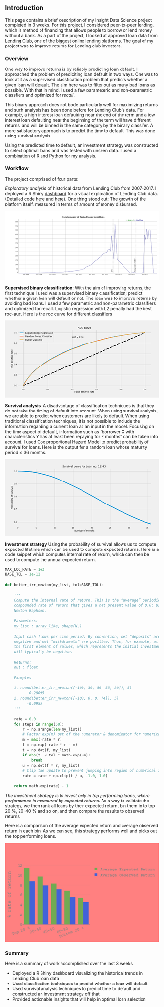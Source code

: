 ## Introduction

This page contains a brief description of my Insight Data Science project completed in 3 weeks. For this project, I considered peer-to-peer lending, which is method of financing that allows people to borrow or lend money without a bank. As a part of the project, I looked at approved loan data from [Lending Club](https://www.lendingclub.com/info/download-data.action), one of the biggest online lending platforms. The goal of my project was to improve returns for Lending club investors. 

### Overview
One way to improve returns is by reliably predicting loan default. I approached the problem of prediciting loan default in two ways. One was to look at it as a supervised classfication problem that predicts whether a given loan will default. The aim here was to filter 
out as many bad loans as possible. With that in mind, I used a few parameteric and non-parametric classfiers and optimized for *recall*. 

This binary approach does not bode particularly well for maximizing returns and such analysis has been done before for Lending Club's data. For example, a high interest loan defaulting near the end of the term and a low interest loan defaulting near the beginning of the term will have different returns, and will be binned in the same category by the binary classifer. A more satisfactory approach is to predict the time to default. This was done using survival analysis. 

Using the predicted time to default, an investment strategy was constructed to select optimal loans and was tested with unseen data. I used a combination of R and Python for my analysis. 

### Workflow

The project comprised of four parts:

*Exploratory analysis* of historical data from Lending Club from 2007-2017. I deployed a R Shiny [dashboard](https://puzzle-toad.shinyapps.io/peer_to_peer_lending/) for a visual exploration of Lending Club data. (Detailed code [here](https://github.com/iyer-karthik/Insight-project/tree/master/shiny) and [here](https://github.com/iyer-karthik/Insight-project/blob/master/EDA.ipynb)). One thing stood out: The growth of the platform itself, measured in terms of amount of money disbursed. 

![LC growth](images/LC_growth.png)


**Supervised binary classification**:
With the aim of improving returns, the first technique I used was a supervised binary classification; predict whether a given loan will default or not. The idea was to improve returns by avoiding bad loans. I used a few parametric and non-parametric classifiers and optimized for recall. Logistic regression with L2 penalty had the best roc-auc. Here is the roc curve for different classifiers 

![ROCcurve](images/roc_final.png)

**Survival analysis**:
A disadvantage of classification techniques is that they do not take the timing of default into account. When using survival analysis, we are able to predict when customers are likely to default. When using traditional classification techniques, it is not possible to include the information regarding a current loan as an input in the model. Focusing on the time aspect of default, information such as “borrower X with characteristics Y has at least been repaying for Z months” can be taken into account. I used Cox proportional Hazard Model to predict probability of survival for loans. Here is the output for a random loan whose maturity period is 36 months.

![Survival](images/survival_curve_random_loan.png)

**Investment strategy**
Using the probability of survival allows us to compute expected lifetime which can be used to compute expected returns. Here is a code snippet which computes internal rate of return, which can then be used to compute the annual expected return. 

```python
MAX_LOG_RATE = 1e3
BASE_TOL = 1e-12

def better_irr_newton(my_list, tol=BASE_TOL):
    
    ''' 
    Compute the internal rate of return. This is the “average” periodically 
    compounded rate of return that gives a net present value of 0.0; Uses
    Newton Raphson. 
    
    Parameters:	
    my_list : array_like, shape(N,)

    Input cash flows per time period. By convention, net “deposits” are 
    negative and net “withdrawals” are positive. Thus, for example, at least 
    the first element of values, which represents the initial investment, 
    will typically be negative.

    Returns:	
    out : float
    
    Examples

    1. round(better_irr_newton([-100, 39, 59, 55, 20]), 5)
           0.28095
    2. round(better_irr_newton([-100, 0, 0, 74]), 5)
          -0.0955 
    ''' 
          
    rate = 0.0
    for steps in range(50):
        r = np.arange(len(my_list))
        # Factor exp(m) out of the numerator & denominator for numerical stability
        m = max(-rate * r)
        f = np.exp(-rate * r - m)
        t = np.dot(f, my_list)
        if abs(t) < tol * math.exp(-m):
            break
        u = np.dot(f * r, my_list)
        # Clip the update to prevent jumping into region of numerical instability
        rate = rate + np.clip(t / u, -1.0, 1.0)

    return math.exp(rate) - 1
```
*The investment strategy is to invest only in top performing loans, where performance is measured by expected returns.* As a way to validate the strategy, we then rank all loans by their expected return, bin them in to top 20 %, 20-40 % and so on, and then compare the results 
to observed returns. 

Here is a comparison of the average expected return and average observed return in each bin. As we can see, 
this strategy performs well and picks out the top performing loans. 

![performance](images/final_expected_return_plot-bell.jpg)

### Summary 
 Here is a summary of work accomplished over the last 3 weeks
- Deployed a R Shiny dashboard visualizing the historical trends in Lending Club loan data
- Used classfication techniques to predict whether a loan will default
- Used survival analysis techniques to predict time to default and constructed an investment strategy off that
- Provided actionable insights that will help in optimal loan selection


